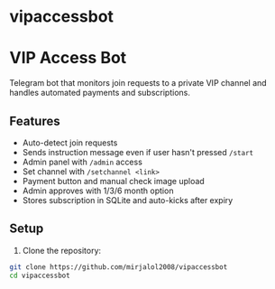 # vipaccessbot
# VIP Access Bot

Telegram bot that monitors join requests to a private VIP channel and handles automated payments and subscriptions.

## Features
- Auto-detect join requests
- Sends instruction message even if user hasn't pressed `/start`
- Admin panel with `/admin` access
- Set channel with `/setchannel <link>`
- Payment button and manual check image upload
- Admin approves with 1/3/6 month option
- Stores subscription in SQLite and auto-kicks after expiry

## Setup

1. Clone the repository:
```bash
git clone https://github.com/mirjalol2008/vipaccessbot
cd vipaccessbot
